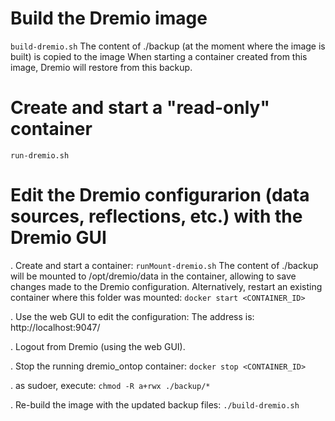 # Build the Dremio image 
`build-dremio.sh`
The content of ./backup (at the moment where the image is built) is copied to the image
When starting a container created from this image, Dremio will restore from this backup.

# Create and start a "read-only" container
`run-dremio.sh`

# Edit the Dremio configurarion (data sources, reflections, etc.) with the Dremio GUI

. Create and start a container:
`runMount-dremio.sh`
The content of ./backup will be mounted to /opt/dremio/data in the container, allowing to save changes made to the Dremio configuration.
Alternatively, restart an existing container where this folder was mounted:
`docker start <CONTAINER_ID>`

. Use the web GUI to edit the configuration:
The address is: http://localhost:9047/

. Logout from Dremio (using the web GUI).

. Stop the running dremio_ontop container:
`docker stop <CONTAINER_ID>`

. as sudoer, execute:
`chmod -R a+rwx ./backup/*`

. Re-build the image with the updated backup files:
`./build-dremio.sh`
